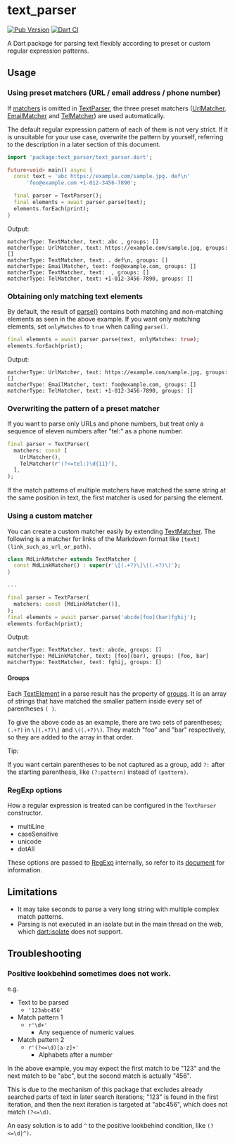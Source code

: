 # text_parser

[![Pub Version](https://img.shields.io/pub/v/text_parser)](https://pub.dev/packages/text_parser)
[![Dart CI](https://github.com/kaboc/dart_text_parser/workflows/Dart%20CI/badge.svg)](https://github.com/kaboc/dart_text_parser/actions)

A Dart package for parsing text flexibly according to preset or custom regular expression patterns.

## Usage

### Using preset matchers (URL / email address / phone number)

If [matchers][TextParser_matchers] is omitted in [TextParser][TextParser], the three preset
matchers ([UrlMatcher][UrlMatcher], [EmailMatcher][EmailMatcher] and [TelMatcher][TelMatcher])
are used automatically.

The default regular expression pattern of each of them is not very strict.
If it is unsuitable for your use case, overwrite the pattern by yourself, referring to the
description in a later section of this document.

```dart
import 'package:text_parser/text_parser.dart';

Future<void> main() async {
  const text = 'abc https://example.com/sample.jpg. def\n'
      'foo@example.com +1-012-3456-7890';

  final parser = TextParser();
  final elements = await parser.parse(text);
  elements.forEach(print);
}
```

Output:

```
matcherType: TextMatcher, text: abc , groups: []
matcherType: UrlMatcher, text: https://example.com/sample.jpg, groups: []
matcherType: TextMatcher, text: . def\n, groups: []
matcherType: EmailMatcher, text: foo@example.com, groups: []
matcherType: TextMatcher, text:  , groups: []
matcherType: TelMatcher, text: +1-012-3456-7890, groups: []
```

### Obtaining only matching text elements

By default, the result of [parse()][parse] contains both matching and non-matching elements
as seen in the above example. If you want only matching elements, set `onlyMatches` to `true`
when calling `parse()`.

```dart
final elements = await parser.parse(text, onlyMatches: true);
elements.forEach(print);
```

Output:

```
matcherType: UrlMatcher, text: https://example.com/sample.jpg, groups: []
matcherType: EmailMatcher, text: foo@example.com, groups: []
matcherType: TelMatcher, text: +1-012-3456-7890, groups: []
```

### Overwriting the pattern of a preset matcher

If you want to parse only URLs and phone numbers, but treat only a sequence of eleven numbers
after "tel:" as a phone number:

```dart
final parser = TextParser(
  matchers: const [
    UrlMatcher(),
    TelMatcher(r'(?<=tel:)\d{11}'),
  ],
);
```

If the match patterns of multiple matchers have matched the same string at the same position
in text, the first matcher is used for parsing the element.

### Using a custom matcher

You can create a custom matcher easily by extending [TextMatcher][TextMatcher].
The following is a matcher for links of the Markdown format like `[text](link_such_as_url_or_path)`.

```dart
class MdLinkMatcher extends TextMatcher {
  const MdLinkMatcher() : super(r'\[(.+?)\]\((.+?)\)');
}

...

final parser = TextParser(
  matchers: const [MdLinkMatcher()],
);
final elements = await parser.parse('abcde[foo](bar)fghij');
elements.forEach(print);
```

Output:

```
matcherType: TextMatcher, text: abcde, groups: []
matcherType: MdLinkMatcher, text: [foo](bar), groups: [foo, bar]
matcherType: TextMatcher, text: fghij, groups: []
```

#### Groups

Each [TextElement][TextElement] in a parse result has the property of
[groups][TextElement_groups]. It is an array of strings that have matched the smaller pattern
inside every set of parentheses `( )`.

To give the above code as an example, there are two sets of parentheses; `(.+?)` in `\[(.+?)\]`
and `\((.+?)\)`. They match "foo" and "bar" respectively, so they are added to the array in
that order.

Tip:

If you want certain parentheses to be not captured as a group, add `?:` after the starting
parenthesis, like `(?:pattern)` instead of `(pattern)`.

### RegExp options

How a regular expression is treated can be configured in the `TextParser` constructor.

- multiLine
- caseSensitive
- unicode
- dotAll

These options are passed to [RegExp][RegExp] internally, so refer to its
[document][RegExp_constructor] for information.

## Limitations

- It may take seconds to parse a very long string with multiple complex match patterns.
- Parsing is not executed in an isolate but in the main thread on the web, which
[dart:isolate][isolate] does not support.

## Troubleshooting

### Positive lookbehind sometimes does not work.

e.g.
- Text to be parsed
    - `'123abc456'`
- Match pattern 1
    - `r'\d+'`
        - Any sequence of numeric values
- Match pattern 2
    - `r'(?<=\d)[a-z]+'`
        - Alphabets after a number

In the above example, you may expect the first match to be "123" and the next match to be
"abc", but the second match is actually "456".

This is due to the mechanism of this package that excludes already searched parts of text
in later search iterations; "123" is found in the first iteration, and then the next
iteration is targeted at "abc456", which does not match `(?<=\d)`.

An easy solution is to add `^` to the positive lookbehind condition, like `(?<=\d|^)`.

[TextParser]: https://pub.dev/documentation/text_parser/latest/text_parser/TextParser-class.html
[TextParser_matchers]: https://pub.dev/documentation/text_parser/latest/text_parser/TextParser/matchers.html
[TextMatcher]: https://pub.dev/documentation/text_parser/latest/text_parser/TextMatcher-class.html
[UrlMatcher]: https://pub.dev/documentation/text_parser/latest/text_parser/UrlMatcher-class.html
[EmailMatcher]: https://pub.dev/documentation/text_parser/latest/text_parser/EmailMatcher-class.html
[TelMatcher]: https://pub.dev/documentation/text_parser/latest/text_parser/TelMatcher-class.html
[parse]: https://pub.dev/documentation/text_parser/latest/text_parser/TextParser/parse.html
[TextElement]: https://pub.dev/documentation/text_parser/latest/text_parser/TextElement-class.html
[TextElement_groups]: https://pub.dev/documentation/text_parser/latest/text_parser/TextElement/groups.html
[isolate]: https://api.dartlang.org/stable/dart-isolate/dart-isolate-library.html
[RegExp]: https://api.dart.dev/stable/dart-core/RegExp-class.html
[RegExp_constructor]: https://api.dart.dev/stable/dart-core/RegExp/RegExp.html